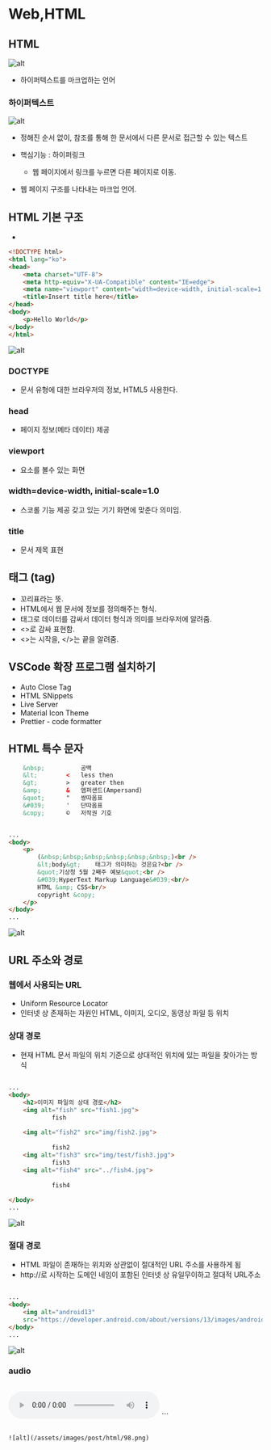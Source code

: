 Web,HTML
=========

## HTML

![alt](/assets/images/post/html/7.png)


* 하이퍼텍스트를 마크업하는 언어

### 하이퍼텍스트

![alt](/assets/images/post/html/8.png)


* 정해진 순서 없이, 참조를 통해 한 문서에서 다른 문서로 접근할 수 있는 텍스트
* 핵심기능 : 하이퍼링크
    * 웹 페이지에서 링크를 누르면 다른 페이지로 이동.

* 웹 페이지 구조를 나타내는 마크업 언어.

## HTML 기본 구조

* <!-- 주석으로 설명함 -->

```html
<!DOCTYPE html>     
<html lang="ko">    
<head>              
    <meta charset="UTF-8">
    <meta http-equiv="X-UA-Compatible" content="IE=edge">
    <meta name="viewport" content="width=device-width, initial-scale=1.0">
    <title>Insert title here</title>    
</head>
<body>
    <p>Hello World</p>
</body>
</html>
```

![alt](/assets/images/post/html/9.png)

### DOCTYPE

* 문서 유형에 대한 브라우저의 정보, HTML5 사용한다.

### head

* 페이지 정보(메타 데이터) 제공 

### viewport

* 요소를 볼수 있는 화면

### width=device-width, initial-scale=1.0

* 스코롤 기능 제공 갖고 있는 기기 화면에 맞춘다 의미임.

### title 

* 문서 제목 표현

## 태그 (tag)

* 꼬리표라는 뜻.
* HTML에서 웹 문서에 정보를 정의해주는 형식.
* 태그로 데이터를 감싸서 데이터 형식과 의미를 브라우저에 알려줌.
* <>로 감싸 표현함.
* <>는 시작을, </>는 끝을 알려줌.

## VSCode 확장 프로그램 설치하기

* Auto Close Tag
* HTML SNippets
* Live Server
* Material Icon Theme
* Prettier - code formatter

## HTML 특수 문자

```html
    &nbsp;          공백
    &lt;        <   less then
    &gt;        >   greater then
    &amp;       &   앰퍼샌드(Ampersand)
    &quot;      "   쌍따옴표
    &#039;      '   단따옴표
    &copy;      ©   저작권 기호
```

```html

...
<body>
	<p>
		(&nbsp;&nbsp;&nbsp;&nbsp;&nbsp;&nbsp;)<br />
		&lt;body&gt;	태그가 의미하는 것은요?<br />
		&quot;기상청 5월 2째주 예보&quot;<br />
		&#039;HyperText Markup Language&#039;<br/>
		HTML &amp; CSS<br/>
		copyright &copy;
	</p>
</body>
...

```

![alt](/assets/images/post/html/95.png)

## URL 주소와 경로

### 웹에서 사용되는 URL 

* Uniform Resource Locator
* 인터넷 상 존재하는 자원인 HTML, 이미지, 오디오, 동영상 파일 등 위치

### 상대 경로

* 현재 HTML 문서 파일의 위치 기준으로 상대적인 위치에 있는 파일을 찾아가는 방식

```html

...
<body>
	<h2>이미지 파일의 상대 경로</h2>
	<img alt="fish" src="fish1.jpg">
			fish
			
	<img alt="fish2" src="img/fish2.jpg">
	
			fish2
	<img alt="fish3" src="img/test/fish3.jpg">
			fish3
	<img alt="fish4" src="../fish4.jpg">
	
			fish4
			
</body>
...

```

![alt](/assets/images/post/html/96.png)

### 절대 경로

* HTML 파일이 존재하는 위치와 상관없이 절대적인 URL 주소를 사용하게 됨
* http://로 시작하는 도메인 네임이 포함된 인터넷 상 유일무이하고 절대적 URL주소

```html

...
<body>
	<img alt="android13" 
	src="https://developer.android.com/about/versions/13/images/android-13-hero_720.png">
</body>
...

```

![alt](/assets/images/post/html/97.png)

### audio

```html

```
<body>
	<audio controls="controls">
		<source src="sound1.mp3" type="audio/mpeg">
	</audio>
</body>
```

```

![alt](/assets/images/post/html/98.png)
